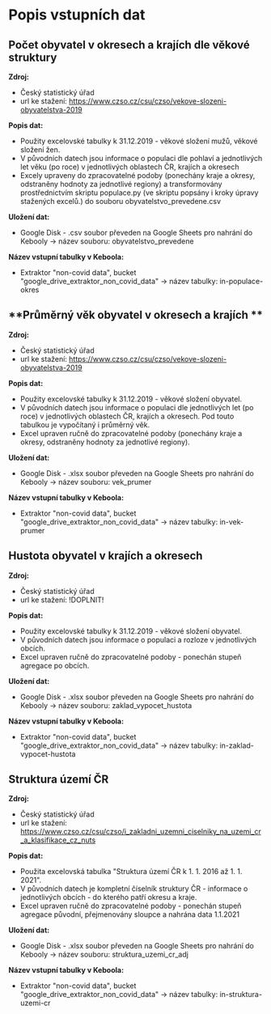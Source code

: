 # Popis vstupních dat


## **Počet obyvatel v okresech a krajích dle věkové struktury**

**Zdroj:**
* Český statistický úřad
* url ke stažení: https://www.czso.cz/csu/czso/vekove-slozeni-obyvatelstva-2019

**Popis dat:**
* Použity excelovské tabulky k 31.12.2019 - věkové složení mužů, věkové složení žen.
* V původních datech jsou informace o populaci dle pohlaví a jednotlivých let věku (po roce) v jednotlivých oblastech ČR, krajích a okresech
* Excely upraveny do zpracovatelné podoby (ponechány kraje a okresy, odstraněny hodnoty za jednotlivé regiony) a transformovány prostřednictvím skriptu populace.py (ve skriptu popsány i kroky úpravy stažených excelů.) do souboru obyvatelstvo_prevedene.csv

**Uložení dat:**
* Google Disk - .csv soubor převeden na Google Sheets pro nahrání do Kebooly -> název souboru: obyvatelstvo_prevedene

**Název vstupní tabulky v Keboola:**
* Extraktor "non-covid data", bucket "google_drive_extraktor_non_covid_data" -> název tabulky: in-populace-okres


## **Průměrný věk obyvatel v okresech a krajích **

**Zdroj:**
* Český statistický úřad
* url ke stažení: https://www.czso.cz/csu/czso/vekove-slozeni-obyvatelstva-2019

**Popis dat:**
* Použity excelovské tabulky k 31.12.2019 - věkové složení obyvatel.
* V původních datech jsou informace o populaci dle jednotlivých let (po roce) v jednotlivých oblastech ČR, krajích a okresech. Pod touto tabulkou je vypočítaný i průměrný věk.
* Excel upraven ručně do zpracovatelné podoby (ponechány kraje a okresy, odstraněny hodnoty za jednotlivé regiony).

**Uložení dat:**
* Google Disk - .xlsx soubor převeden na Google Sheets pro nahrání do Kebooly -> název souboru: vek_prumer

**Název vstupní tabulky v Keboola:**
* Extraktor "non-covid data", bucket "google_drive_extraktor_non_covid_data" -> název tabulky: in-vek-prumer


## **Hustota obyvatel v krajích a okresech**

**Zdroj:**
* Český statistický úřad
* url ke stažení: !DOPLNIT!

**Popis dat:**
* Použity excelovské tabulky k 31.12.2019 - věkové složení obyvatel.
* V původních datech jsou informace o populaci a rozloze v jednotlivých obcích.
* Excel upraven ručně do zpracovatelné podoby - ponechán stupeň agregace po obcích.

**Uložení dat:**
* Google Disk - .xlsx soubor převeden na Google Sheets pro nahrání do Kebooly -> název souboru: zaklad_vypocet_hustota

**Název vstupní tabulky v Keboola:**
* Extraktor "non-covid data", bucket "google_drive_extraktor_non_covid_data" -> název tabulky: in-zaklad-vypocet-hustota


## **Struktura území ČR**

**Zdroj:**
* Český statistický úřad
* url ke stažení: https://www.czso.cz/csu/czso/i_zakladni_uzemni_ciselniky_na_uzemi_cr_a_klasifikace_cz_nuts

**Popis dat:**
* Použita excelovská tabulka "Struktura území ČR k 1. 1. 2016 až 1. 1. 2021".
* V původních datech je kompletní číselník struktury ČR - informace o jednotlivých obcích - do kterého patří okresu a kraje.
* Excel upraven ručně do zpracovatelné podoby - ponechán stupeň agregace původní, přejmenovány sloupce a nahrána data 1.1.2021

**Uložení dat:**
* Google Disk - .xlsx soubor převeden na Google Sheets pro nahrání do Kebooly -> název souboru: struktura_uzemi_cr_adj

**Název vstupní tabulky v Keboola:**
* Extraktor "non-covid data", bucket "google_drive_extraktor_non_covid_data" -> název tabulky: in-struktura-uzemi-cr

